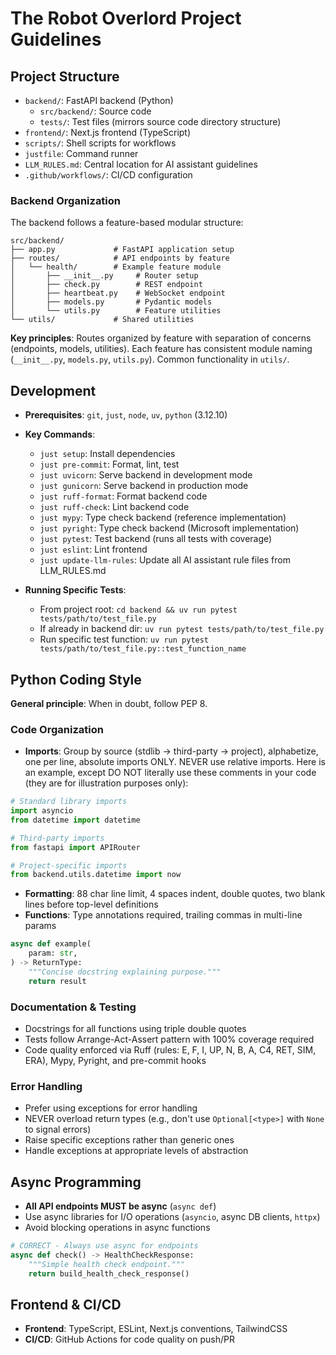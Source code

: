 # The Robot Overlord Project Guidelines

## Project Structure
- `backend/`: FastAPI backend (Python)
  - `src/backend/`: Source code
  - `tests/`: Test files (mirrors source code directory structure)
- `frontend/`: Next.js frontend (TypeScript)
- `scripts/`: Shell scripts for workflows
- `justfile`: Command runner
- `LLM_RULES.md`: Central location for AI assistant guidelines
- `.github/workflows/`: CI/CD configuration

### Backend Organization
The backend follows a feature-based modular structure:
```
src/backend/
├── app.py             # FastAPI application setup
├── routes/            # API endpoints by feature
│   └── health/        # Example feature module
│       ├── __init__.py     # Router setup
│       ├── check.py        # REST endpoint
│       ├── heartbeat.py    # WebSocket endpoint
│       ├── models.py       # Pydantic models
│       └── utils.py        # Feature utilities
└── utils/             # Shared utilities
```

**Key principles**: Routes organized by feature with separation of concerns (endpoints, models, utilities). Each feature has consistent module naming (`__init__.py`, `models.py`, `utils.py`). Common functionality in `utils/`.

## Development
- **Prerequisites**: `git`, `just`, `node`, `uv`, `python` (3.12.10)
- **Key Commands**:
  - `just setup`: Install dependencies
  - `just pre-commit`: Format, lint, test
  - `just uvicorn`: Serve backend in development mode
  - `just gunicorn`: Serve backend in production mode
  - `just ruff-format`: Format backend code
  - `just ruff-check`: Lint backend code
  - `just mypy`: Type check backend (reference implementation)
  - `just pyright`: Type check backend (Microsoft implementation)
  - `just pytest`: Test backend (runs all tests with coverage)
  - `just eslint`: Lint frontend
  - `just update-llm-rules`: Update all AI assistant rule files from LLM_RULES.md

- **Running Specific Tests**:
  - From project root: `cd backend && uv run pytest tests/path/to/test_file.py`
  - If already in backend dir: `uv run pytest tests/path/to/test_file.py`
  - Run specific test function: `uv run pytest tests/path/to/test_file.py::test_function_name`

## Python Coding Style

**General principle**: When in doubt, follow PEP 8.

### Code Organization
- **Imports**: Group by source (stdlib → third-party → project), alphabetize, one per line, absolute imports ONLY. NEVER use relative imports. Here is an example, except DO NOT literally use these comments in your code (they are for illustration purposes only):
```python
# Standard library imports
import asyncio
from datetime import datetime

# Third-party imports
from fastapi import APIRouter

# Project-specific imports
from backend.utils.datetime import now
```

- **Formatting**: 88 char line limit, 4 spaces indent, double quotes, two blank lines before top-level definitions
- **Functions**: Type annotations required, trailing commas in multi-line params
```python
async def example(
    param: str,
) -> ReturnType:
    """Concise docstring explaining purpose."""
    return result
```

### Documentation & Testing
- Docstrings for all functions using triple double quotes
- Tests follow Arrange-Act-Assert pattern with 100% coverage required
- Code quality enforced via Ruff (rules: E, F, I, UP, N, B, A, C4, RET, SIM, ERA), Mypy, Pyright, and pre-commit hooks

### Error Handling
- Prefer using exceptions for error handling
- NEVER overload return types (e.g., don't use `Optional[<type>]` with `None` to signal errors)
- Raise specific exceptions rather than generic ones
- Handle exceptions at appropriate levels of abstraction

## Async Programming
- **All API endpoints MUST be async** (`async def`)
- Use async libraries for I/O operations (`asyncio`, async DB clients, `httpx`)
- Avoid blocking operations in async functions
```python
# CORRECT - Always use async for endpoints
async def check() -> HealthCheckResponse:
    """Simple health check endpoint."""
    return build_health_check_response()
```

## Frontend & CI/CD
- **Frontend**: TypeScript, ESLint, Next.js conventions, TailwindCSS
- **CI/CD**: GitHub Actions for code quality on push/PR
